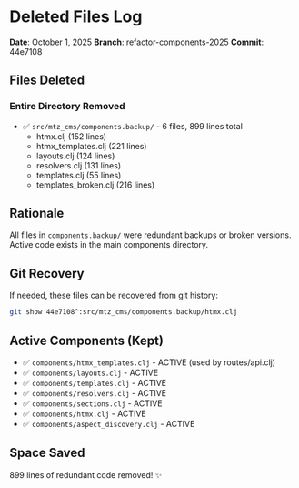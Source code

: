 # Deleted Files Log

**Date**: October 1, 2025
**Branch**: refactor-components-2025
**Commit**: 44e7108

## Files Deleted

### Entire Directory Removed
- ✅ `src/mtz_cms/components.backup/` - 6 files, 899 lines total
  - htmx.clj (152 lines)
  - htmx_templates.clj (221 lines)
  - layouts.clj (124 lines)
  - resolvers.clj (131 lines)
  - templates.clj (55 lines)
  - templates_broken.clj (216 lines)

## Rationale
All files in `components.backup/` were redundant backups or broken versions.
Active code exists in the main components directory.

## Git Recovery
If needed, these files can be recovered from git history:
```bash
git show 44e7108^:src/mtz_cms/components.backup/htmx.clj
```

## Active Components (Kept)
- ✅ `components/htmx_templates.clj` - ACTIVE (used by routes/api.clj)
- ✅ `components/layouts.clj` - ACTIVE
- ✅ `components/templates.clj` - ACTIVE
- ✅ `components/resolvers.clj` - ACTIVE
- ✅ `components/sections.clj` - ACTIVE
- ✅ `components/htmx.clj` - ACTIVE
- ✅ `components/aspect_discovery.clj` - ACTIVE

## Space Saved
899 lines of redundant code removed! ✨
